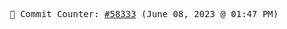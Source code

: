 <p align="center">
    <samp>
        📮 Commit Counter: <a href="https://github.com/Javascript-void0/Javascript-void0/commits/main">#58333</a> (June 08, 2023 @ 01:47 PM)
    </samp>
</p>